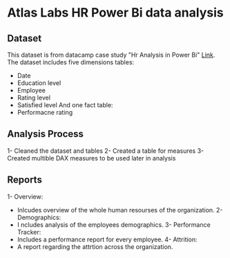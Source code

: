 # Atlas Labs HR Power Bi data analysis
## Dataset
This dataset is from datacamp case study "Hr Analysis in Power Bi" [Link](https://www.datacamp.com/courses/case-study-hr-analytics-in-power-bi).
The dataset includes five dimensions tables:
- Date
- Education level
- Employee
- Rating level
- Satisfied level
And one fact table:
- Performacne rating
## Analysis Process
1- Cleaned the dataset and tables
2- Created a table for measures
3- Created multible DAX measures to be used later in analysis
## Reports
1- Overview:
  - Inlcudes overview of the whole human resourses of the organization.
2- Demographics:
  - I ncludes analysis of the employees demographics.
3- Performance Tracker:
  - Includes a performance report for every employee.
4- Attrition:
  - A report regarding the attrtion across the organization.

